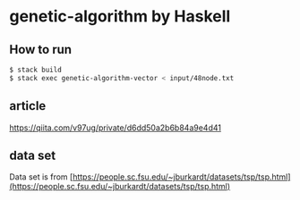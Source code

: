 # genetic-algorithm by Haskell

## How to run

```bash
$ stack build
$ stack exec genetic-algorithm-vector < input/48node.txt 
```

## article

https://qiita.com/v97ug/private/d6dd50a2b6b84a9e4d41

## data set

Data set is from [https://people.sc.fsu.edu/~jburkardt/datasets/tsp/tsp.html](https://people.sc.fsu.edu/~jburkardt/datasets/tsp/tsp.html)
